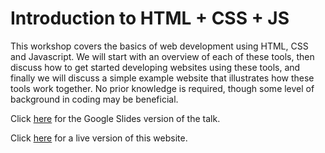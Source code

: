 # Introduction to HTML + CSS + JS

This workshop covers the basics of web development using HTML, CSS and Javascript. We will start with an overview of each of these tools, then discuss how to get started developing websites using these tools, and finally we will discuss a simple example website that illustrates how these tools work together.  No prior knowledge is required, though some level of background in coding may be beneficial.

Click [here](https://docs.google.com/presentation/d/1qX9lqbAMkg1IouSIzxPFFKyAa9u4eCAlvpjOxBBYjMo/edit?usp=sharing) for the Google Slides version of the talk.  

Click [here](https://ageller.github.io/IntroToHTMLCSSJS/) for a live version of this website.
